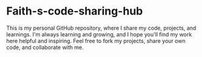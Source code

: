 # Faith-s-code-sharing-hub
This is my personal GitHub repository, where I share my code, projects, and learnings. I'm always learning and growing, and I hope you'll find my work here helpful and inspiring. Feel free to fork my projects, share your own code, and collaborate with me.

